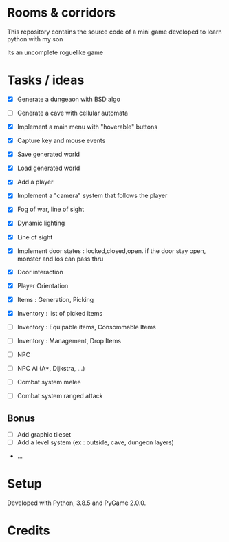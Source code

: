# Rooms & corridors

This repository contains the source code of a mini game developed to learn python with my son

Its an uncomplete roguelike game


# Tasks / ideas

- [x] Generate a dungeaon with BSD algo
- [ ] Generate a cave with cellular automata
- [x] Implement a main menu with "hoverable" buttons
- [x] Capture key and mouse events
- [x] Save generated world
- [x] Load generated world
- [x] Add a player
- [x] Implement a "camera" system that follows the player
- [x] Fog of war, line of sight
- [x] Dynamic lighting
- [x] Line of sight
- [x] Implement door states : locked,closed,open. if the door stay open, monster and los can pass thru
- [x] Door interaction
- [x] Player Orientation
- [x] Items :  Generation, Picking
- [x] Inventory : list of picked items
- [ ] Inventory : Equipable items, Consommable Items
- [ ] Inventory : Management, Drop Items
- [ ] NPC
- [ ] NPC Ai (A*, Dijkstra, ...)
- [ ] Combat system melee
- [ ] Combat system ranged attack


## Bonus

- [ ] Add graphic tileset
- [ ] Add a level system (ex : outside, cave, dungeon layers)
- ...

# Setup
Developed with Python, 3.8.5 and PyGame 2.0.0.

# Credits
